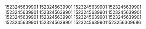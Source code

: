1523245639901
1523245639901
1523245639901
1523245639901
1523245639901
1523245639901
1523245639901
1523245639901
1523245639901
1523245639901
1523245639901
1523245639901
1523245639901
1523245639901
15232456399011523256309686